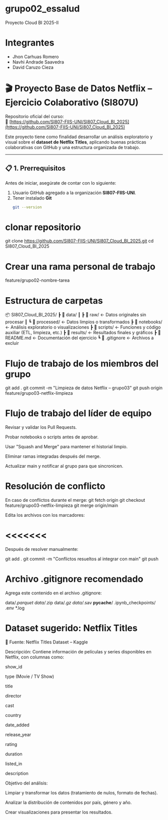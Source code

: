# grupo02_essalud
Proyecto Cloud BI 2025-II

# Integrantes
  - Jhon Carhuas Romero
  - Navhi Andrade Saavedra
  - David Caruzo Cieza

# 🎬 Proyecto Base de Datos Netflix – Ejercicio Colaborativo (SI807U)

Repositorio oficial del curso:  
🔗 [https://github.com/SI807-FIIS-UNI/SI807_Cloud_BI_2025](https://github.com/SI807-FIIS-UNI/SI807_Cloud_BI_2025)

Este proyecto tiene como finalidad desarrollar un análisis exploratorio y visual sobre el **dataset de Netflix Titles**, aplicando buenas prácticas colaborativas con GitHub y una estructura organizada de trabajo.

---

## 📋 1. Prerrequisitos

Antes de iniciar, asegúrate de contar con lo siguiente:

1. Usuario GitHub agregado a la organización **SI807-FIIS-UNI**.  
2. Tener instalado **Git**  
   ```bash
   git --version

# clonar repositorio
git clone https://github.com/SI807-FIIS-UNI/SI807_Cloud_BI_2025.git
cd SI807_Cloud_BI_2025

# Crear una rama personal de trabajo
feature/grupo02-nombre-tarea

# Estructura de carpetas
📦 SI807_Cloud_BI_2025/
 ┣ 📂 data/
 ┃ ┣ 📂 raw/           ← Datos originales sin procesar
 ┃ ┗ 📂 processed/     ← Datos limpios o transformados
 ┣ 📂 notebooks/       ← Análisis exploratorio o visualizaciones
 ┣ 📂 scripts/         ← Funciones y código auxiliar (ETL, limpieza, etc.)
 ┣ 📂 results/         ← Resultados finales y gráficos
 ┣ 📜 README.md        ← Documentación del ejercicio
 ┗ 📜 .gitignore       ← Archivos a excluir

# Flujo de trabajo de los miembros del grupo
git add .
git commit -m "Limpieza de datos Netflix – grupo03"
git push origin feature/grupo03-netflix-limpieza

# Flujo de trabajo del líder de equipo
Revisar y validar los Pull Requests.

Probar notebooks o scripts antes de aprobar.

Usar "Squash and Merge" para mantener el historial limpio.

Eliminar ramas integradas después del merge.

Actualizar main y notificar al grupo para que sincronicen.

# Resolución de conflicto
En caso de conflictos durante el merge:
git fetch origin
git checkout feature/grupo03-netflix-limpieza
git merge origin/main

Edita los archivos con los marcadores:

<<<<<<<
=======
>>>>>>>


Después de resolver manualmente:

git add .
git commit -m "Conflictos resueltos al integrar con main"
git push

# Archivo .gitignore recomendado

Agrega este contenido en el archivo .gitignore:

data/*.parquet
data/*.zip
data/*.gz
data/*.sav
__pycache__/
.ipynb_checkpoints/
.env
*.log

# Dataset sugerido: Netflix Titles

📂 Fuente: Netflix Titles Dataset – Kaggle

Descripción:
Contiene información de películas y series disponibles en Netflix, con columnas como:

show_id

type (Movie / TV Show)

title

director

cast

country

date_added

release_year

rating

duration

listed_in

description

Objetivo del análisis:

Limpiar y transformar los datos (tratamiento de nulos, formato de fechas).

Analizar la distribución de contenidos por país, género y año.

Crear visualizaciones para presentar los resultados.
